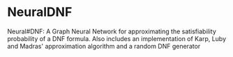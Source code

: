 # NeuralDNF
Neural#DNF: A Graph Neural Network for approximating the satisfiability probability of a DNF formula. Also includes an implementation of Karp, Luby and Madras' approximation algorithm and a random DNF generator
